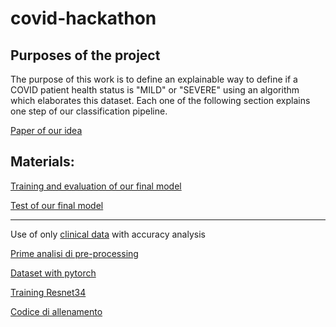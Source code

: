 # covid-hackathon
## Purposes of the project

The purpose of this work is to define an explainable way to define if a COVID patient health status is "MILD" or "SEVERE" using an algorithm which elaborates this dataset. 
Each one of the following section explains one step of our classification pipeline.

[Paper of our idea](https://github.com/federico1-creator/covid-hackathon/blob/master/Hackton_Covid.pdf)

## Materials:

[Training and evaluation of our final model](https://github.com/federico1-creator/covid-hackathon/blob/master/dt_evaluation.ipynb)

[Test of our final model](https://github.com/federico1-creator/covid-hackathon/blob/master/dt_result.ipynb)

---

Use of only [clinical data](https://github.com/federico1-creator/covid-hackathon/blob/master/1%C2%B0_attempt.ipynb)
with accuracy analysis

[Prime analisi di pre-processing](https://github.com/federico1-creator/covid-hackathon/blob/master/pre-processing.ipynb)

[Dataset with pytorch](https://github.com/federico1-creator/covid-hackathon/blob/master/dataset.py)

[Training Resnet34](https://github.com/federico1-creator/covid-hackathon/blob/master/2%C2%B0_attempt.py)

[Codice di allenamento](https://github.com/federico1-creator/covid-hackathon/blob/master/train.py)
